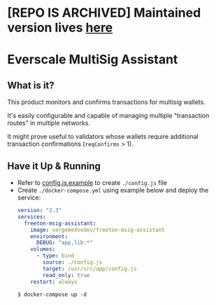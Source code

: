 # [REPO IS ARCHIVED] Maintained version lives [here](https://github.com/everscale-tools/msig-assistant)

# Everscale MultiSig Assistant

## What is it?

This product monitors and confirms transactions for multisig wallets.

It's easily configurable and capable of managing multiple "transaction routes" in multiple networks.

It might prove useful to validators whose wallets require additional transaction confirmations (`reqConfirms` > 1).

## Have it Up & Running

- Refer to [config.js.example](config.js.example) to create `./config.js` file
- Create `./docker-compose.yml` using example below and deploy the service:
    ```yaml
    version: "2.3"
    services:
      freeton-msig-assistant:
        image: sergemedvedev/freeton-msig-assistant
        environment:
          DEBUG: "app,lib:*"
        volumes:
          - type: bind
            source: ./config.js
            target: /usr/src/app/config.js
            read_only: true
        restart: always
    ```
    ```console
    $ docker-compose up -d
    ```
